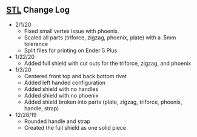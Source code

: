 ## [STL](STL) Change Log
- 2/1/20
  - Fixed small vertex issue with phoenix.
  - Scaled all parts (triforce, zigzag, phoenix, plate) with a .5mm tolerance
  - Split files for printing on Ender 5 Plus
- 1/22/20
  - Added full shield with cut outs for the triforce, zigzag, and phoenix
- 1/3/20
  - Centered front top and back bottom rivet
  - Added left handed configuration
  - Added shield with no handles
  - Added shield with no phoenix
  - Added shield broken into parts (plate, zigzag, triforce, phoenix, handle, strap)
- 12/28/19
  - Rounded handle and strap
  - Created the full shield as one solid piece

